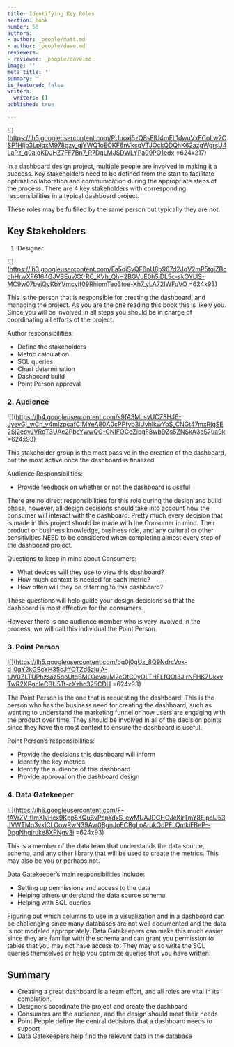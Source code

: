 ```yaml
---
title: Identifying Key Roles
section: book
number: 50
authors:
- author: _people/matt.md
- author: _people/dave.md
reviewers:
- reviewer: _people/dave.md
image: ''
meta_title: ''
summary: ''
is_featured: false
writers:
  writers: []
published: true

---
```


![](https://lh5.googleusercontent.com/PUuoxj5zQ8sFlU4mFL1dwuVxFCoLw2OSP1HIjp3LpiqxM978gzy_qjYWQ1oEOKF6nVksqVTJOckQDQhK62azgWgrsU4LaPz_q0aIqKDJHZ7FF7Bn7_R7DgLMJSDWLYPa09PO1edx =624x217)

In a dashboard design project, multiple people are involved in making it a success. Key stakeholders need to be defined from the start to facilitate optimal collaboration and communication during the appropriate steps of the process. There are 4 key stakeholders with corresponding responsibilities in a typical dashboard project.

These roles may be fulfilled by the same person but typically they are not.

## Key Stakeholders

1. Designer

![](https://lh3.googleusercontent.com/Fa5qiSyQF6nU8p967d2JqV2mP5tqiZBcchHrwXF6164GJVSEuvXXrRC_KVh_QhH2BGVuE0h5iDL5c-skOYLIS-MC9w07bejQyKbYVmcyif09RhjomTeo3toe-Xh7_yLA72IWFuVO =624x93)

This is the person that is responsible for creating the dashboard, and managing the project. As you are the one reading this book this is likely you. Since you will be involved in all steps you should be in charge of coordinating all efforts of the project.

Author responsibilities:

* Define the stakeholders
* Metric calculation
* SQL queries
* Chart determination
* Dashboard build
* Point Person approval

### 2. Audience

![](https://lh4.googleusercontent.com/s9fA3MLsvUCZ3HJ6-JyevGj_wCn_v4mIzpcafCIMYeA80A0cPPfyb3lUvhlkwYoS_CNGt47mxRjgSE2Sj2eovJVRgT3UAc2PbeYwwQG-CNIFOGeZipgF8wbDZs5ZNSkA3eS7ua9k =624x93)

This stakeholder group is the most passive in the creation of the dashboard, but the most active once the dashboard is finalized.

Audience Responsibilities:

* Provide feedback on whether or not the dashboard is useful

There are no direct responsibilities for this role during the design and build phase, however, all design decisions should take into account how the consumer will interact with the dashboard. Pretty much every decision that is made in this project should be made with the Consumer in mind. Their product or business knowledge, business role, and any cultural or other sensitivities NEED to be considered when completing almost every step of the dashboard project.

Questions to keep in mind about Consumers:

* What devices will they use to view this dashboard?
* How much context is needed for each metric?
* How often will they be referring to this dashboard?

These questions will help guide your design decisions so that the dashboard is most effective for the consumers.

However there is one audience member who is very involved in the process, we will call this individual the Point Person.

### 3. Point Person

![](https://lh5.googleusercontent.com/og0j0gUz_8Q9NdrcVox-d_0gY2kGBcYH35cJffOTZd5zluiA-tJV0ZLTUPhzsaz5qoUtqBMLOevquM2eOtC0yOLTHFLfQOI3JIrNFHK7UkxvTwR2XPgcIeCBU5Tt-cXzhc325CDH =624x93)

The Point Person is the one that is requesting the dashboard. This is the person who has the business need for creating the dashboard, such as wanting to understand the marketing funnel or how users are engaging with the product over time. They should be involved in all of the decision points since they have the most context to ensure the dashboard is useful.

Point Person’s responsibilities:

* Provide the decisions this dashboard will inform
* Identify the key metrics
* Identify the audience of this dashboard
* Provide approval on the dashboard design

### 4. Data Gatekeeper

![](https://lh6.googleusercontent.com/F-fAVrZV_flmXlvHcx9Kpp5KQu6vPcpYdxS_ewMUAJDGHOJeKjrTmY8EipclJ53JVWTMq3vklCLOowRwN39Avr0BgnJpECBgLpArukQdPFLQmkiFBeP--DpgNhgjruke8XPNgv3i =624x93)

This is a member of the data team that understands the data source, schema, and any other library that will be used to create the metrics. This may also be you or perhaps not.

Data Gatekeeper’s main responsibilities include:

* Setting up permissions and access to the data
* Helping others understand the data source schema
* Helping with SQL queries

Figuring out which columns to use in a visualization and in a dashboard can be challenging since many databases are not well documented and the data is not modeled appropriately. Data Gatekeepers can make this much easier since they are familiar with the schema and can grant you permission to tables that you may not have access to. They may also write the SQL queries themselves or help you optimize queries that you have written.

## Summary

* Creating a great dashboard is a team effort, and all roles are vital in its completion.
* Designers coordinate the project and create the dashboard
* Consumers are the audience, and the design should meet their needs
* Point People define the central decisions that a dashboard needs to support
* Data Gatekeepers help find the relevant data in the database
